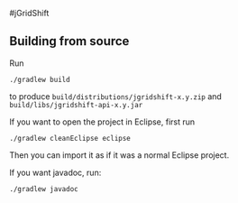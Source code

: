 #jGridShift

## Building from source
Run
```shell
./gradlew build
```
to produce `build/distributions/jgridshift-x.y.zip` and `build/libs/jgridshift-api-x.y.jar`

If you want to open the project in Eclipse, first run
```shell
./gradlew cleanEclipse eclipse
```
Then you can import it as if it was a normal Eclipse project.

If you want javadoc, run:
```shell
./gradlew javadoc
```
